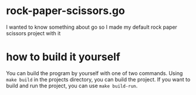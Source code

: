 # rock-paper-scissors.go
I wanted to know something about go so I made my default rock paper scissors project with it

# how to build it yourself

You can build the program by yourself with one of two commands. Using `make build` in the projects directory, you can build the project. If you want to build and run the project, you can use `make build-run`.